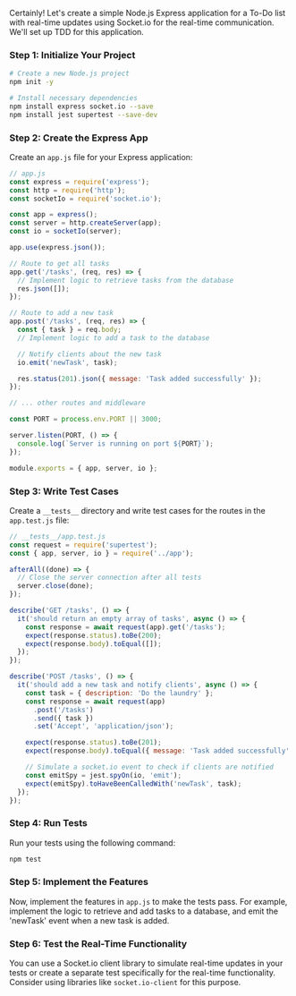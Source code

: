 Certainly! Let's create a simple Node.js Express application for a To-Do list with real-time updates using Socket.io for the real-time communication. We'll set up TDD for this application.

### Step 1: Initialize Your Project

```bash
# Create a new Node.js project
npm init -y

# Install necessary dependencies
npm install express socket.io --save
npm install jest supertest --save-dev
```

### Step 2: Create the Express App

Create an `app.js` file for your Express application:

```javascript
// app.js
const express = require('express');
const http = require('http');
const socketIo = require('socket.io');

const app = express();
const server = http.createServer(app);
const io = socketIo(server);

app.use(express.json());

// Route to get all tasks
app.get('/tasks', (req, res) => {
  // Implement logic to retrieve tasks from the database
  res.json([]);
});

// Route to add a new task
app.post('/tasks', (req, res) => {
  const { task } = req.body;
  // Implement logic to add a task to the database

  // Notify clients about the new task
  io.emit('newTask', task);

  res.status(201).json({ message: 'Task added successfully' });
});

// ... other routes and middleware

const PORT = process.env.PORT || 3000;

server.listen(PORT, () => {
  console.log(`Server is running on port ${PORT}`);
});

module.exports = { app, server, io };
```

### Step 3: Write Test Cases

Create a `__tests__` directory and write test cases for the routes in the `app.test.js` file:

```javascript
// __tests__/app.test.js
const request = require('supertest');
const { app, server, io } = require('../app');

afterAll((done) => {
  // Close the server connection after all tests
  server.close(done);
});

describe('GET /tasks', () => {
  it('should return an empty array of tasks', async () => {
    const response = await request(app).get('/tasks');
    expect(response.status).toBe(200);
    expect(response.body).toEqual([]);
  });
});

describe('POST /tasks', () => {
  it('should add a new task and notify clients', async () => {
    const task = { description: 'Do the laundry' };
    const response = await request(app)
      .post('/tasks')
      .send({ task })
      .set('Accept', 'application/json');

    expect(response.status).toBe(201);
    expect(response.body).toEqual({ message: 'Task added successfully' });

    // Simulate a socket.io event to check if clients are notified
    const emitSpy = jest.spyOn(io, 'emit');
    expect(emitSpy).toHaveBeenCalledWith('newTask', task);
  });
});
```

### Step 4: Run Tests

Run your tests using the following command:

```bash
npm test
```

### Step 5: Implement the Features

Now, implement the features in `app.js` to make the tests pass. For example, implement the logic to retrieve and add tasks to a database, and emit the 'newTask' event when a new task is added.

### Step 6: Test the Real-Time Functionality

You can use a Socket.io client library to simulate real-time updates in your tests or create a separate test specifically for the real-time functionality. Consider using libraries like `socket.io-client` for this purpose.
